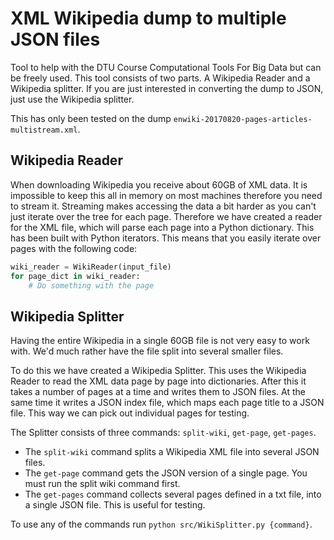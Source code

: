# XML Wikipedia dump to multiple JSON files
Tool to help with the DTU Course Computational Tools For Big Data but can be freely used. 
This tool consists of two parts. A Wikipedia Reader and a Wikipedia splitter. If you are just interested in converting the dump to JSON, just use the Wikipedia splitter.

This has only been tested on the dump `enwiki-20170820-pages-articles-multistream.xml`. 

## Wikipedia Reader
When downloading Wikipedia you receive about 60GB of XML data. It is impossible to keep this all in memory on most machines therefore you need to stream it. Streaming makes accessing the data a bit harder as you can't just iterate over the tree for each page. Therefore we have created a reader for the XML file, which will parse each page into a Python dictionary. This has been built with Python iterators. This means that you easily iterate over pages with the following code:
```python
wiki_reader = WikiReader(input_file)
for page_dict in wiki_reader:
	# Do something with the page
```

## Wikipedia Splitter
Having the entire Wikipedia in a single 60GB file is not very easy to work with. We'd much rather have the file split into several smaller files.

To do this we have created a Wikipedia Splitter. This uses the Wikipedia Reader to read the XML data page by page into dictionaries. After this it takes a number of pages at a time and writes them to JSON files. At the same time it writes a JSON index file, which maps each page title to a JSON file. This way we can pick out individual pages for testing. 

The Splitter consists of three commands: `split-wiki`, `get-page`, `get-pages`.
- The `split-wiki` command splits a Wikipedia XML file into several JSON files. 
- The `get-page` command gets the JSON version of a single page. You must run the split wiki command first.
- The `get-pages` command collects several pages defined in a txt file, into a single JSON file. This is useful for testing. 

To use any of the commands run `python src/WikiSplitter.py {command}`.
